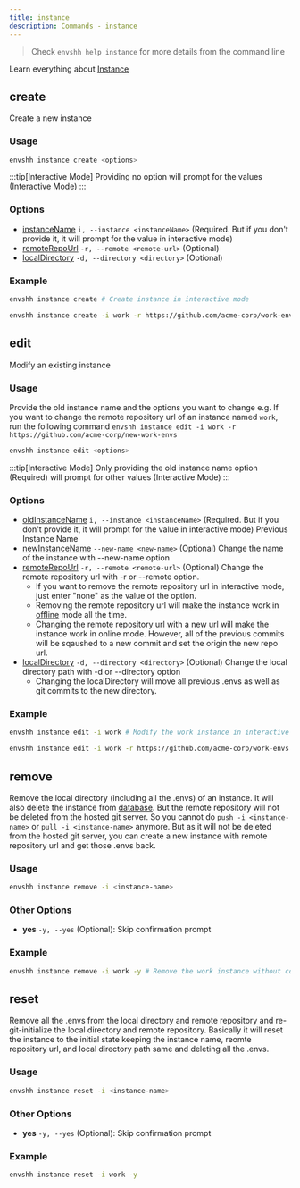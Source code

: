 ```yaml
---
title: instance
description: Commands - instance
---
```


> Check `envshh help instance` for more details from the command line

Learn everything about [Instance](/core-concepts/instance)

## create

Create a new instance

### Usage

```sh
envshh instance create <options>
```

:::tip[Interactive Mode]
Providing no option will prompt for the values (Interactive Mode)
:::

### Options

- [instanceName](/core-concepts/instance/#1-name-of-the-instance)
  `i, --instance <instanceName>` (Required. But if you don't provide it, it will prompt for the value in interactive mode)
- [remoteRepoUrl](/core-concepts/instance/#2-remote-repository-url)
  `-r, --remote <remote-url>` (Optional)
- [localDirectory](/core-concepts/instance/#3-local-directory-path)
  `-d, --directory <directory>` (Optional)

### Example

```sh
envshh instance create # Create instance in interactive mode
```

```sh
envshh instance create -i work -r https://github.com/acme-corp/work-envs.git -d /home/codes/work-envs # create a new instance named work with remote repository url and local directory path in non-interactive mode
```

## edit

Modify an existing instance

### Usage

Provide the old instance name and the options you want to change
e.g. If you want to change the remote repository url of an instance named `work`, run the following command
`envshh instance edit -i work -r https://github.com/acme-corp/new-work-envs`

```sh
envshh instance edit <options>
```

:::tip[Interactive Mode]
Only providing the old instance name option (Required) will prompt for other values (Interactive Mode)
:::

### Options

- [oldInstanceName](/core-concepts/instance/#1-name-of-the-instance)
  `i, --instance <instanceName>` (Required. But if you don't provide it, it will prompt for the value in interactive mode)
  Previous Instance Name
- [newInstanceName](/core-concepts/instance/#1-name-of-the-instance)
  `--new-name <new-name>` (Optional)
  Change the name of the instance with --new-name option
- [remoteRepoUrl](/core-concepts/instance/#2-remote-repository-url)
  `-r, --remote <remote-url>` (Optional)
  Change the remote repository url with -r or --remote option.
  - If you want to remove the remote repository url in interactive mode, just enter "none" as the value of the option.
  - Removing the remote repository url will make the instance work in [offline](/core-concepts/offline) mode all the time.
  - Changing the remote repository url with a new url will make the instance work in online mode. However, all of the previous commits will be sqaushed to a new commit and set the origin the new repo url.
- [localDirectory](/core-concepts/instance/#3-local-directory-path)
  `-d, --directory <directory>` (Optional)
  Change the local directory path with -d or --directory option
  - Changing the localDirectory will move all previous .envs as well as git commits to the new directory.

### Example

```sh
envshh instance edit -i work # Modify the work instance in interactive mode
```

```sh
envshh instance edit -i work -r https://github.com/acme-corp/work-envs.git -d /home/codes/work-envs # Modify the work instance in non-interactive mode
```

## remove

Remove the local directory (including all the .envs) of an instance. It will also delete the instance from [database](/commands/db). But the remote repository will not be deleted from the hosted git server. So you cannot do `push -i <instance-name>` or `pull -i <instance-name>` anymore. But as it will not be deleted from the hosted git server, you can create a new instance with remote repository url and get those .envs back.

### Usage

```sh
envshh instance remove -i <instance-name>
```

### Other Options

- **yes** `-y, --yes` (Optional):
  Skip confirmation prompt

### Example

```sh
envshh instance remove -i work -y # Remove the work instance without confirmation prompt
```

## reset

Remove all the .envs from the local directory and remote repository and re-git-initialize the local directory and remote repository.
Basically it will reset the instance to the initial state keeping the instance name, reomte repository url, and local directory path same and deleting all the .envs.

### Usage

```sh
envshh instance reset -i <instance-name>
```

### Other Options

- **yes** `-y, --yes` (Optional):
  Skip confirmation prompt

### Example

```sh
envshh instance reset -i work -y
```
